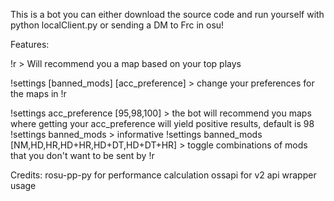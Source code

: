 This is a bot you can either download the source code and run yourself with python localClient.py or sending a DM to Frc in osu!

Features:

!r > Will recommend you a map based on your top plays

!settings [banned_mods] [acc_preference] > change your preferences for the maps in !r

!settings acc_preference [95,98,100] > the bot will recommend you maps where getting your acc_preference will yield positive results, default is 98
!settings banned_mods > informative
!settings banned_mods [NM,HD,HR,HD+HR,HD+DT,HD+DT+HR] > toggle combinations of mods that you don't want to be sent by !r

Credits:
rosu-pp-py for performance calculation
ossapi for v2 api wrapper usage
